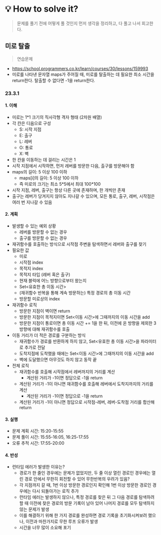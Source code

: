 # 💡 How to solve it?
> 문제를 풀기 전에 어떻게 풀 것인지 먼저 생각을 정리하고, 다 풀고 나서 회고한다.

## 미로 탈출

> 연습문제

- https://school.programmers.co.kr/learn/courses/30/lessons/159993
- 미로를 나타낸 문자열 maps가 주어질 때,
  미로를 탈출하는 데 필요한 최소 시간을 return한다.
  탈출할 수 없다면 -1을 return한다.

### 23.3.1

#### 1. 이해

- 미로는 1*1 크기의 직사각형 격자 형태 (2차원 배열)
- 각 칸은 디음으로 구성
  - S: 시작 지점
  - E: 출구
  - L: 레버
  - O: 통로
  - X: 벽
- 한 칸을 이동하는 데 걸리는 시간은 1 
- 시작 지점에서 시작하면, 먼저 레버를 방문한 다음, 출구를 방문해야 함
- maps의 길이: 5 이상 100 이하
  - maps[i]의 길이: 5 이상 100 이하
  - 즉 미로의 크기는 최소 5\*5에서 최대 100\*100
- 시작 지점, 레버, 출구는 항상 다른 곳에 존재하며, 한 개씩만 존재
- 출구는 레버가 당겨지지 않아도 지나갈 수 있으며, 모든 통로, 출구, 레버, 시작점은 여러 번 지나갈 수 있음

#### 2. 계획

- 발생할 수 있는 예외 상황
  - 레버를 방문할 수 없는 경우
  - 출구를 방문할 수 없는 경우
- 재귀함수를 호출하는 방식으로 시작점 주변을 탐색하면서 레버와 출구를 찾기
- 필요한 값
  - 미로
  - 시작점 index
  - 목적지 index
  - 목적지 타입 (레버 혹은 출구)
  - 현재 블럭에 어느 방향으로부터 왔는지
  - Set\<유효한 총 이동 시간\>
  - (재귀함수 반복을 통해 계속 방문하는) 특정 경로의 총 이동 시간
  - 방문할 미로상의 index
- 재귀함수 로직
  - 방문한 지점이 벽이면 return
  - 방문한 지점이 목적지이면 Set\<이동 시간\>에 그때까지의 이동 시간을 add
  - 방문한 지점이 통로이면 총 이동 시간 += 1을 한 뒤,
    이전에 온 방향을 제외한 3방향에 대해 재귀함수를 호출
- 이동 거리가 더 적은 경로를 구분하는 방식
  - 재귀함수가 경로를 반환하게 하지 않고, Set\<유효한 총 이동 시간\>을 파라미터로 추가로 전달
  - 도착지점에 도착했을 때에는 Set\<이동 시간\>에 그때까지의 이동 시간을 add
  - 벽에 도달했으면 아무것도 하지 않고 동작 끝
- 전체 로직
  - 재귀함수를 호출해 시작점에서 레버까지의 거리를 계산
    - 계산된 거리가 -1이면 정답으로 -1을 return
  - 계산된 거리가 -1이 아니면 재귀함수를 호출해 레버에서 도착지까지의 거리를 계산
    - 계산된 거리가 -1이면 정답으로 -1을 return
  - 계산된 거리가 -1이 아니면 정답으로 시작점-레버, 레버-도착점 거리를 합산해 return

#### 3. 실행

- 문제 계획 시간: 15:20-15:55
- 문제 풀이 시간: 15:55-16:05, 16:25-17:55
- 오류 추적 시간: 17:55-20:00

#### 4. 반성

- 런타임 에러가 발생한 이유는?
  - 경로가 한 줄인 경우에는 문제가 없었지만, 두 줄 이상 열린 경로인 경우에는
    열린 경로 안에서 무한히 회전할 수 있어 무한반복의 우려가 있음?
  - 각 지점까지 갈 때, 1번 이상 방문한 경로인지 확인해
    1번 이상 방문한 경로인 경우에는 다시 되돌아가는 로직 추가
  - 런타임 에러는 발생하지 않으나, 특정 경로를 찾은 뒤 그 다음 경로를 탐색하려 할 때
    이전에 찾은 경로의 방문 기록이 남아 있어
    나머지 경로를 모두 탐색하지 않는 문제가 발생
  - 이를 해결하기 위해 한 가지 경로를 완성하면 경로 기록을 초기화시켜보려 했으나,
    이전과 마찬가지로 무한 루프 오류가 발생
  - 시간을 너무 많이 소요해 포기

